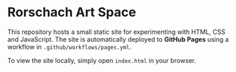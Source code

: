 # Rorschach Art Space

This repository hosts a small static site for experimenting with HTML, CSS and JavaScript. The site is automatically deployed to **GitHub Pages** using a workflow in `.github/workflows/pages.yml`.

To view the site locally, simply open `index.html` in your browser.

